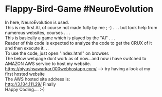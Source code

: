 # Flappy-Bird-Game   #NeuroEvolution
In here, NeuroEvolution is used.\
This is my first AI, of course not made fully by me  ; -) . . . but took help from numerous websites, courses . . .\
This is basically a game which is played by the "AI" . . .\
Reader of this code is expected to analyze the code to get the CRUX of it and then execute it. . .\
To use the code, just open "index.html" on browser.\
The below webpage dont work as of now...and now i have switched to AMAZON AWS service to host my website.\
https://piyushsawarkar.000webhostapp.com/ --> try having a look at my first hosted website\
The AWS hosted site address is:\
http://3.134.111.29/
Finally\
Happy Coding.... :-)
